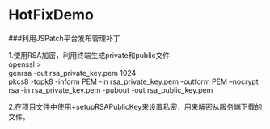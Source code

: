 # HotFixDemo     

###利用JSPatch平台发布管理补丁      

1.使用RSA加密，利用终端生成private和public文件     
openssl >     
genrsa -out rsa_private_key.pem 1024      
pkcs8 -topk8 -inform PEM -in rsa_private_key.pem -outform PEM –nocrypt     
rsa -in rsa_private_key.pem -pubout -out rsa_public_key.pem     

2.在项目文件中使用+setupRSAPublicKey来设置私密，用来解密从服务端下载的文件。
